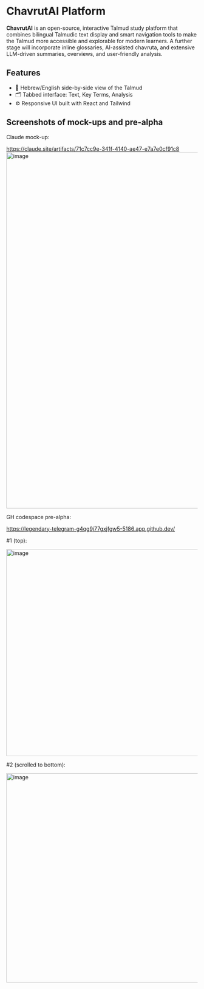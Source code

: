 # ChavrutAI Platform

**ChavrutAI** is an open-source, interactive Talmud study platform that combines bilingual Talmudic text display and smart navigation tools to make the Talmud more accessible and explorable for modern learners.
A further stage will incorporate inline glossaries, AI-assisted chavruta, and extensive LLM-driven summaries, overviews, and user-friendly analysis.

## Features

- 📖 Hebrew/English side-by-side view of the Talmud
- 🗂 Tabbed interface: Text, Key Terms, Analysis
- ⚙️ Responsive UI built with React and Tailwind

## Screenshots of mock-ups and pre-alpha
Claude mock-up:

https://claude.site/artifacts/71c7cc9e-341f-4140-ae47-e7a7e0cf91c8
<img width="938" alt="image" src="https://github.com/user-attachments/assets/9a4f9867-ee06-497b-89ac-6c3b11b61ef6" />

GH codespace pre-alpha: 

https://legendary-telegram-g4qg9j77gxjfgw5-5186.app.github.dev/

#1 (top):

<img width="545" alt="image" src="https://github.com/user-attachments/assets/4bfb169a-07a5-402e-aa76-3ae6959cfa60" />

#2 (scrolled to bottom):

<img width="551" alt="image" src="https://github.com/user-attachments/assets/d0d5ceee-4354-4e97-9a80-e2789132db33" />



